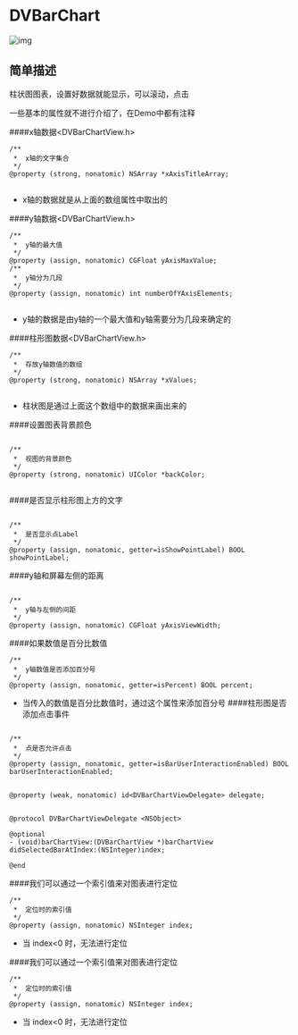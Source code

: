 # DVBarChart
![img](http://d.pr/i/1fu2z+ "img")

简单描述
---------------------
柱状图图表，设置好数据就能显示，可以滚动，点击

一些基本的属性就不进行介绍了，在Demo中都有注释

####x轴数据<DVBarChartView.h>

```
/**
 *  x轴的文字集合
 */
@property (strong, nonatomic) NSArray *xAxisTitleArray;


```
* x轴的数据就是从上面的数组属性中取出的

####y轴数据<DVBarChartView.h>

```
/**
 *  y轴的最大值
 */
@property (assign, nonatomic) CGFloat yAxisMaxValue;
/**
 *  y轴分为几段
 */
@property (assign, nonatomic) int numberOfYAxisElements;


```
* y轴的数据是由y轴的一个最大值和y轴需要分为几段来确定的

####柱形图数据<DVBarChartView.h>

```
/**
 *  存放y轴数值的数组
 */
@property (strong, nonatomic) NSArray *xValues;


```
* 柱状图是通过上面这个数组中的数据来画出来的

####设置图表背景颜色

```

/**
 *  视图的背景颜色
 */
@property (strong, nonatomic) UIColor *backColor;


```
####是否显示柱形图上方的文字

```

/**
 *  是否显示点Label
 */
@property (assign, nonatomic, getter=isShowPointLabel) BOOL showPointLabel;
```

####y轴和屏幕左侧的距离

```

/**
 *  y轴与左侧的间距
 */
@property (assign, nonatomic) CGFloat yAxisViewWidth;
```
####如果数值是百分比数值

```
/**
 *  y轴数值是否添加百分号
 */
@property (assign, nonatomic, getter=isPercent) BOOL percent;
```
* 当传入的数值是百分比数值时，通过这个属性来添加百分号
####柱形图是否添加点击事件

```

/**
 *  点是否允许点击
 */
@property (assign, nonatomic, getter=isBarUserInteractionEnabled) BOOL barUserInteractionEnabled;


@property (weak, nonatomic) id<DVBarChartViewDelegate> delegate;


@protocol DVBarChartViewDelegate <NSObject>

@optional
- (void)barChartView:(DVBarChartView *)barChartView didSelectedBarAtIndex:(NSInteger)index;

@end

```
####我们可以通过一个索引值来对图表进行定位

```
/**
 *  定位时的索引值
 */
@property (assign, nonatomic) NSInteger index;
```
* 当 index<0 时，无法进行定位

####我们可以通过一个索引值来对图表进行定位

```
/**
 *  定位时的索引值
 */
@property (assign, nonatomic) NSInteger index;
```
* 当 index<0 时，无法进行定位
